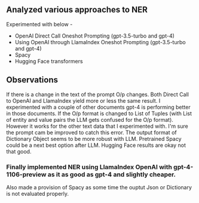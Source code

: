 ## Analyzed various approaches to NER
Experimented with below -
- OpenAI Direct Call Oneshot Prompting (gpt-3.5-turbo and gpt-4)
- Using OpenAI through LlamaIndex Oneshot Prompting (gpt-3.5-turbo and gpt-4)
- Spacy
- Hugging Face transformers

## Observations
If there is a change in the text of the prompt O/p changes.
Both Direct Call to OpenAI and LlamaIndex yield more or less the same result. I experimented with a couple of other documents gpt-4 is performing better in those documents.
If the O/p format is changed to List of Tuples (with List of entity and value pairs the LLM gets confused for the O/p format). However it works for the other text data that I experimented with. I'm sure the prompt cam be improved to catch this error.
The output format of Dictionary Object seems to be more robust with LLM.
Pretrained Spacy could be a next best option after LLM.
Hugging Face results are okay not that good.

### Finally implemented NER using LlamaIndex OpenAI with gpt-4-1106-preview as it as good as gpt-4 and slightly cheaper.
Also made a provision of Spacy as some time the ouptut Json or Dictionary is not evaluated properly.
  

